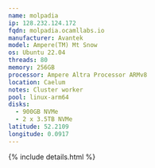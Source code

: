 ```yaml
---
name: molpadia
ip: 128.232.124.172
fqdn: molpadia.ocamllabs.io
manufacturer: Avantek
model: Ampere(TM) Mt Snow
os: Ubuntu 22.04
threads: 80
memory: 256GB
processor: Ampere Altra Processor ARMv8
location: Caelum
notes: Cluster worker
pool: linux-arm64
disks:
  - 900GB NVMe
  - 2 x 3.5TB NVMe
latitude: 52.2109
longitude: 0.0917
---
```

{% include details.html %} 

